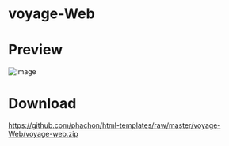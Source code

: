 # voyage-Web

# Preview
![image](https://github.com/phachon/html-templates/blob/master/voyage-Web/voyage-web.png)

# Download
https://github.com/phachon/html-templates/raw/master/voyage-Web/voyage-web.zip
